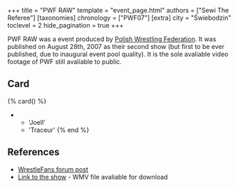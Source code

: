 +++
title = "PWF RAW"
template = "event_page.html"
authors = ["Sewi The Referee"]
[taxonomies]
chronology = ["PWF07"]
[extra]
city = "Świebodzin"
toclevel = 2
hide_pagination = true
+++

PWF RAW was a event produced by [Polish Wrestling Federation](@/o/pwf07.md). It was published on August 28th, 2007 as their second show (but first to be ever published, due to inaugural event pool quality). It is the sole avaliable video footage of PWF still avaliable to public.

## Card

{% card() %}
- - 'Joell'
  - 'Traceur'
{% end %}

## References

* [WrestleFans forum post](https://wrestlefans.pl/forum/viewtopic.php?f=59&t=2234&start=0)
* [Link to the show](http://www.wrestlefans.pl/dl/psw/PWF_RAW.wmv) - WMV file avaliable for download

